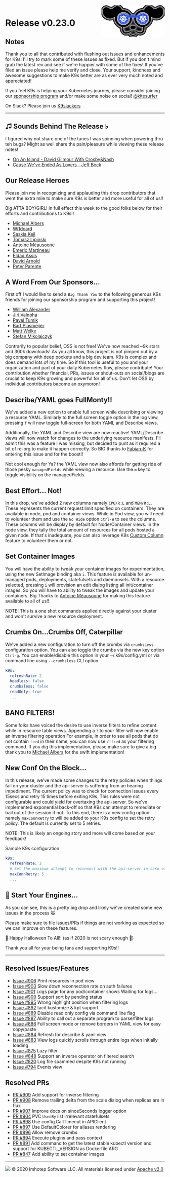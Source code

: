 <img src="https://raw.githubusercontent.com/derailed/k9s/master/assets/k9s_small.png" align="right" width="200" height="auto"/>

# Release v0.23.0

## Notes

Thank you to all that contributed with flushing out issues and enhancements for K9s! I'll try to mark some of these issues as fixed. But if you don't mind grab the latest rev and see if we're happier with some of the fixes! If you've filed an issue please help me verify and close. Your support, kindness and awesome suggestions to make K9s better are as ever very much noted and appreciated!

If you feel K9s is helping your Kubernetes journey, please consider joining our [sponsorship program](https://github.com/sponsors/derailed) and/or make some noise on social! [@kitesurfer](https://twitter.com/kitesurfer)

On Slack? Please join us [K9slackers](https://join.slack.com/t/k9sers/shared_invite/enQtOTA5MDEyNzI5MTU0LWQ1ZGI3MzliYzZhZWEyNzYxYzA3NjE0YTk1YmFmNzViZjIyNzhkZGI0MmJjYzhlNjdlMGJhYzE2ZGU1NjkyNTM)

---

## ♫ Sounds Behind The Release ♭

I figured why not share one of the tunes I was spinning when powering thru teh bugs? Might as well share the pain/pleasure while viewing these release notes!

* [On An Island - David Gilmour With Crosby&Nash](https://www.youtube.com/watch?v=kEa__0wtIRo)
* [Cause We've Ended As Lovers - Jeff Beck](https://www.youtube.com/watch?v=VC02wGj5gPw)

## Our Release Heroes

Please join me in recognizing and applauding this drop contributors that went the extra mile to make sure K9s is better and more useful for all of us!!

Big ATTA BOY/GIRL! in full effect this week to the good folks below for their efforts and contributions to K9s!!

* [Michael Albers](https://github.com/michaeljohnalbers)
* [Wi1dcard](https://github.com/wi1dcard)
* [Saskia Keil](https://github.com/SaskiaKeil)
* [Tomasz Lipinski](https://github.com/tlipinski)
* [Antoine Méausoone](https://github.com/Ameausoone)
* [Emeric Martineau](https://github.com/emeric-martineau)
* [Eldad Assis](https://github.com/eldada)
* [David Arnold](https://github.com/blaggacao)
* [Peter Parente](https://github.com/parente)

## A Word From Our Sponsors...

First off I would like to send a `Big Thank You` to the following generous K9s friends for joining our sponsorship program and supporting this project!

* [William Alexander](https://github.com/carpetfuz)
* [Jiri Valnoha](https://github.com/waldauf)
* [Pavel Tumik](https://github.com/sagor999)
* [Bart Plasmeijer](https://github.com/bplasmeijer)
* [Matt Welke](https://github.com/mattwelke)
* [Stefan Mikolajczyk](https://github.com/stefanmiko)

Contrarily to popular belief, OSS is not free! We've now reached ~9k stars and 300k downloads! As you all know, this project is not pimped out by a big company with deep pockets and a big dev team. K9s is complex and does demand lots of my time. So if this tool is useful to you and your organization and part of your daily Kubernetes flow, please contribute! Your contribution whether financial, PRs, issues or shout-outs on social/blogs are crucial to keep K9s growing and powerful for all of us. Don't let OSS by individual contributors become an oxymoron!

## Describe/YAML goes FullMonty!!

We've added a new option to enable full screen while describing or viewing a resource YAML. Similarly to the full screen toggle option in the log view, pressing `f` will now toggle full-screen for both YAML and Describe views.

Additionally, the YAML and Describe view are now reactive! YAML/Describe views will now watch for changes to the underlying resource manifests. I'll admit this was a feature I was missing, but decided to punt as it required a bit of re-org to make it happen correctly. So BIG thanks to [Fabian-K](https://github.com/Fabian-K) for entering this issue and for the boost!!

Not cool enough for Ya? the YAML view now also affords for getting ride of those pesky `managedFields` while viewing a resource. Use the `m` key to toggle visibility on the managedFields.

## Best Effort... Not!

In this drop, we've added 2 new columns namely `CPU/R:L` and `MEM/R:L`. These represents the current request:limit specified on containers. They are available in node, pod and container views. While in Pod view, you will need to volunteer them and use the `Go Wide` option `Ctrl-W` to see the columns. These columns will be display by default for Node/Container views. In the node view, they tally the total amount of resources for all pods hosted a given node. If that's inadequate, you can also leverage K9s [Custom Column](https://github.com/kswapd/k12s#resource-custom-columns) feature to volunteer them or not.

## Set Container Images

You will have the ability to tweak your container images for experimentation, using the new SetImage binding aka `i`. This feature is available for un-managed pods, deployments, statefulsets and daemonsets. With a resource selected, pressing `i` will provision an edit dialog listing all init/container images. So you will have to ability to tweak the images and update your containers. Big Thanks to [Antoine Méausoone](https://github.com/Ameausoone) for making this feature available to all of us!!

NOTE! This is a one shot commands applied directly against your cluster and won't survive a new resource deployment.

## Crumbs On...Crumbs Off, Caterpillar

We've added a new configuration to turn off the crumbs via `crumbsLess` configuration option. You can also toggle the crumbs via the new key option `Ctrl-g`. You can enable/disable this option in your ~/.k9s/config.yml or via command line using `--crumbsless` CLI option.

```yaml
k9s:
  refreshRate: 2
  headless: false
  crumbsless: false
  readOnly: true
  ...
```

## BANG FILTERS!

Some folks have voiced the desire to use inverse filters to refine content while in resource table views. Appending a `!` to your filter will now enable an inverse filtering operation For example, in order to see all pods that do not contain `fred` in their name, you can now use `/!fred` as your filtering command. If you dig this implementation, please make sure to give a big thank you to [Michael Albers](https://github.com/michaeljohnalbers) for the swift implementation!

## New Conf On the Block...

In this release, we've made some changes to the retry policies when things fail on your cluster and the api-server is suffering from an hearing impediment. The current policy was to check for connection issues every 15secs and retry 15 times before exiting K9s. This rules were not configurable and could yield for overtaxing the api-server. So we've implemented exponential back-off so that K9s can attempt to remediate or bail out of the session if not.
To this end, there is a new config option namely `maxConnRetry` to will be added to your K9s config to set the retry policy. The default is currently set to 5 retries.

NOTE: This is likely an ongoing story and more will come based on your feedback!

Sample K9s configuration

```yaml
k9s:
  refreshRate: 2
  # Set the maximum attempt to reconnect with the api-server in case of failures.
  maxConnRetry: 5
  ...
```

## 🏁 Start Your Engines...

As you can see, this is a pretty big drop and likely we've created some new issues in the process 🙀

Please make sure to file issues/PRs if things are not working as expected so we can improve on these features.

👻 Happy Halloween To All!! (as if 2020 is not scary enough 🙈)

Thank you all for your being fans and supporting K9s!!

---

## Resolved Issues/Features

* [Issue #906](https://github.com/kswapd/k12s/issues/906) Print resources in pod view
* [Issue #903](https://github.com/kswapd/k12s/issues/903) Slow down reconnection rate on auth failures
* [Issue #901](https://github.com/kswapd/k12s/issues/901) Logs page for any pod/container shows Waiting for logs...
* [Issue #900](https://github.com/kswapd/k12s/issues/900) Support sort by pending status
* [Issue #895](https://github.com/kswapd/k12s/issues/895) Wrong highlight position when filtering logs
* [Issue #892](https://github.com/kswapd/k12s/issues/892) tacit kustomize & kpt support
* [Issue #889](https://github.com/kswapd/k12s/issues/889) Disable read only config via command line flag
* [Issue #887](https://github.com/kswapd/k12s/issues/887) Ability to call out a separate program to parse/filter logs
* [Issue #886](https://github.com/kswapd/k12s/issues/886) Full screen mode or remove borders in YAML view for easy copy/paste
* [Issue #884](https://github.com/kswapd/k12s/issues/884) Refresh for describe & yaml view
* [Issue #883](https://github.com/kswapd/k12s/issues/883) View logs quickly scrolls through entire logs when initially loading
* [Issue #875](https://github.com/kswapd/k12s/issues/875) Lazy filter
* [Issue #848](https://github.com/kswapd/k12s/issues/848) Support an inverse operator on filtered search
* [Issue #820](https://github.com/kswapd/k12s/issues/820) Log file spammed despite K9s not running
* [Issue #794](https://github.com/kswapd/k12s/issues/794) Events view

## Resolved PRs

* [PR #909](https://github.com/kswapd/k12s/pull/909) Add support for inverse filtering
* [PR #908](https://github.com/kswapd/k12s/pull/908) Remove trailing delta from the scale dialog when replicas are in flux
* [PR #907](https://github.com/kswapd/k12s/pull/907) Improve docs on sinceSeconds logger option
* [PR #904](https://github.com/kswapd/k12s/pull/904) PVC `UsedBy` list irrelevant statefulsets
* [PR #898](https://github.com/kswapd/k12s/pull/898) Use config.CallTimeout in APIClient
* [PR #897](https://github.com/kswapd/k12s/pull/897) Use DefaultColorer for aliases rendering
* [PR #896](https://github.com/kswapd/k12s/pull/896) Allow remove crumbs
* [PR #894](https://github.com/kswapd/k12s/pull/894) Execute plugins and pass context
* [PR #891](https://github.com/kswapd/k12s/pull/891) Add command to get the latest stable kubectl version and support for KUBECTL_VERSION as Dockerfile ARG
* [PR #847](https://github.com/kswapd/k12s/pull/847) Add ability to set container images

---

<img src="https://raw.githubusercontent.com/derailed/k9s/master/assets/imhotep_logo.png" width="32" height="auto"/> © 2020 Imhotep Software LLC. All materials licensed under [Apache v2.0](http://www.apache.org/licenses/LICENSE-2.0)
